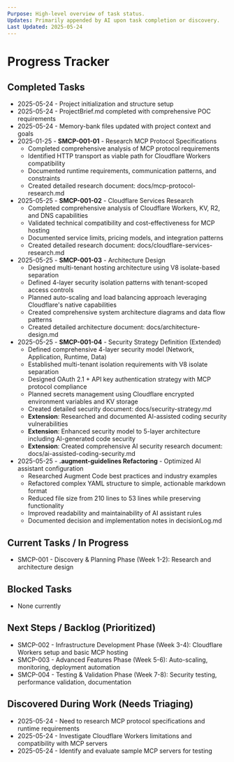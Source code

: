 ```yaml
---
Purpose: High-level overview of task status.
Updates: Primarily appended by AI upon task completion or discovery.
Last Updated: 2025-05-24
---
```


# Progress Tracker

## Completed Tasks
* 2025-05-24 - Project initialization and structure setup
* 2025-05-24 - ProjectBrief.md completed with comprehensive POC requirements
* 2025-05-24 - Memory-bank files updated with project context and goals
* 2025-01-25 - **SMCP-001-01** - Research MCP Protocol Specifications
  - Completed comprehensive analysis of MCP protocol requirements
  - Identified HTTP transport as viable path for Cloudflare Workers compatibility
  - Documented runtime requirements, communication patterns, and constraints
  - Created detailed research document: docs/mcp-protocol-research.md
* 2025-05-25 - **SMCP-001-02** - Cloudflare Services Research
  - Completed comprehensive analysis of Cloudflare Workers, KV, R2, and DNS capabilities
  - Validated technical compatibility and cost-effectiveness for MCP hosting
  - Documented service limits, pricing models, and integration patterns
  - Created detailed research document: docs/cloudflare-services-research.md
* 2025-05-25 - **SMCP-001-03** - Architecture Design
  - Designed multi-tenant hosting architecture using V8 isolate-based separation
  - Defined 4-layer security isolation patterns with tenant-scoped access controls
  - Planned auto-scaling and load balancing approach leveraging Cloudflare's native capabilities
  - Created comprehensive system architecture diagrams and data flow patterns
  - Created detailed architecture document: docs/architecture-design.md
* 2025-05-25 - **SMCP-001-04** - Security Strategy Definition (Extended)
  - Defined comprehensive 4-layer security model (Network, Application, Runtime, Data)
  - Established multi-tenant isolation requirements with V8 isolate separation
  - Designed OAuth 2.1 + API key authentication strategy with MCP protocol compliance
  - Planned secrets management using Cloudflare encrypted environment variables and KV storage
  - Created detailed security document: docs/security-strategy.md
  - **Extension**: Researched and documented AI-assisted coding security vulnerabilities
  - **Extension**: Enhanced security model to 5-layer architecture including AI-generated code security
  - **Extension**: Created comprehensive AI security research document: docs/ai-assisted-coding-security.md
* 2025-05-25 - **.augment-guidelines Refactoring** - Optimized AI assistant configuration
  - Researched Augment Code best practices and industry examples
  - Refactored complex YAML structure to simple, actionable markdown format
  - Reduced file size from 210 lines to 53 lines while preserving functionality
  - Improved readability and maintainability of AI assistant rules
  - Documented decision and implementation notes in decisionLog.md

## Current Tasks / In Progress
* SMCP-001 - Discovery & Planning Phase (Week 1-2): Research and architecture design

## Blocked Tasks
* None currently

## Next Steps / Backlog (Prioritized)
* SMCP-002 - Infrastructure Development Phase (Week 3-4): Cloudflare Workers setup and basic MCP hosting
* SMCP-003 - Advanced Features Phase (Week 5-6): Auto-scaling, monitoring, deployment automation
* SMCP-004 - Testing & Validation Phase (Week 7-8): Security testing, performance validation, documentation

## Discovered During Work (Needs Triaging)
* 2025-05-24 - Need to research MCP protocol specifications and runtime requirements
* 2025-05-24 - Investigate Cloudflare Workers limitations and compatibility with MCP servers
* 2025-05-24 - Identify and evaluate sample MCP servers for testing
